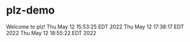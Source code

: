 # plz-demo

Welcome to plz!
Thu May 12 15:53:25 EDT 2022
Thu May 12 17:38:17 EDT 2022
Thu May 12 18:55:22 EDT 2022
